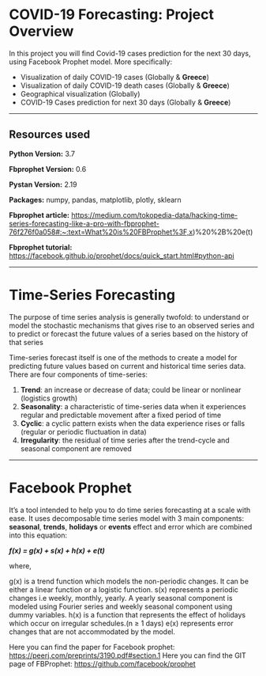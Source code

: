 # COVID-19 Forecasting: Project Overview

In this project you will find Covid-19 cases prediction for the next 30 days, using Facebook Prophet model. More specifically:
* Visualization of daily COVID-19 cases (Globally & **Greece**)
* Visualization of daily COVID-19 death cases (Globally & **Greece**)
* Geographical visualization (Globally)
* COVID-19 Cases prediction for next 30 days (Globally & **Greece**)

--------------------------------------------------------------------------------------------------------------------------------------------------------------------------------

## Resources used

**Python Version:** 3.7

**Fbprophet Version:** 0.6

**Pystan Version:** 2.19

**Packages:** numpy, pandas, matplotlib, plotly, sklearn

**Fbprophet article:** https://medium.com/tokopedia-data/hacking-time-series-forecasting-like-a-pro-with-fbprophet-76f276f0a058#:~:text=What%20is%20FBProphet%3F,x)%20%2B%20e(t)

**Fbprophet tutorial:** https://facebook.github.io/prophet/docs/quick_start.html#python-api

--------------------------------------------------------------------------------------------------------------------------------------------------------------------------------

# Time-Series Forecasting

The purpose of time series analysis is generally twofold: to understand or model the stochastic mechanisms that gives rise to an observed series and to predict or forecast the future values of a series based on the history of that series

Time-series forecast itself is one of the methods to create a model for predicting future values based on current and historical time series data. There are four components of time-series:

1. **Trend**: an increase or decrease of data; could be linear or nonlinear (logistics growth)
2. **Seasonality**: a characteristic of time-series data when it experiences regular and predictable movement after a fixed period of time
3. **Cyclic**: a cyclic pattern exists when the data experience rises or falls (regular or periodic fluctuation in data)
4. **Irregularity**: the residual of time series after the trend-cycle and seasonal component are removed

--------------------------------------------------------------------------------------------------------------------------------------------------------------------------------

# Facebook Prophet

It’s a tool intended to help you to do time series forecasting at a scale with ease. It uses decomposable time series model with 3 main components: **seasonal**, **trends**, **holidays** or **events** effect and error which are combined into this equation:

***f(x) = g(x) + s(x) + h(x) + e(t)***

where,

g(x) is a trend function which models the non-periodic changes. It can be either a linear function or a logistic function.
s(x) represents a periodic changes i.e weekly, monthly, yearly. A yearly seasonal component is modeled using Fourier series and weekly seasonal component using dummy variables.
h(x) is a function that represents the effect of holidays which occur on irregular schedules.(n ≥ 1 days)
e(x) represents error changes that are not accommodated by the model.

Here you can find the paper for Facebook prophet: https://peerj.com/preprints/3190.pdf#section.1
Here you can find the GIT page of FBProphet: https://github.com/facebook/prophet
